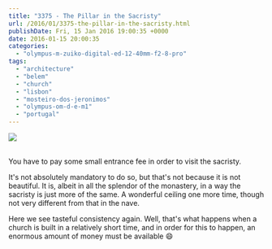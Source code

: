 ```yaml
---
title: "3375 - The Pillar in the Sacristy"
url: /2016/01/3375-the-pillar-in-the-sacristy.html
publishDate: Fri, 15 Jan 2016 19:00:35 +0000
date: 2016-01-15 20:00:35
categories: 
  - "olympus-m-zuiko-digital-ed-12-40mm-f2-8-pro"
tags: 
  - "architecture"
  - "belem"
  - "church"
  - "lisbon"
  - "mosteiro-dos-jeronimos"
  - "olympus-om-d-e-m1"
  - "portugal"
---
```

<div class="container">
<div class="center"><a target="_blank" href="https://d25zfm9zpd7gm5.cloudfront.net/1200x1200/2015/20150904_131439_lr.jpg"><img class="webfeedsFeaturedVisual" src="https://d25zfm9zpd7gm5.cloudfront.net/0600x0600/2015/20150904_131439_lr.jpg" /></a></div>
</div>
<br />

You have to pay some small entrance fee in order to visit the sacristy.

<a target="_blank" href="https://d25zfm9zpd7gm5.cloudfront.net/1200x1200/2015/20150904_131700_lr.jpg"><img style="margin: 0pt 0px 0pt 10px; float: right;" src="https://d25zfm9zpd7gm5.cloudfront.net/0150x0150/2015/20150904_131700_lr.jpg" alt="" border="0" /></a> It's not absolutely mandatory to do so, but that's not because it is not beautiful. It is, albeit in all the splendor of the monastery, in a way the sacristy is just more of the same. A wonderful ceiling one more time, though not very different from that in the nave. 

Here we see tasteful consistency again. Well, that's what happens when a church is built in a relatively short time, and in order for this to happen, an enormous amount of money must be available 😄
